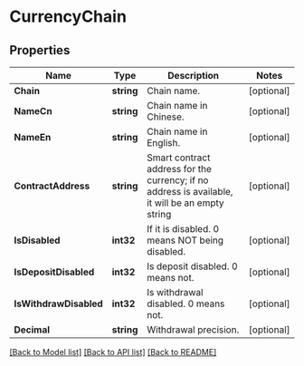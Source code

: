 # CurrencyChain

## Properties

Name | Type | Description | Notes
------------ | ------------- | ------------- | -------------
**Chain** | **string** | Chain name. | [optional] 
**NameCn** | **string** | Chain name in Chinese. | [optional] 
**NameEn** | **string** | Chain name in English. | [optional] 
**ContractAddress** | **string** | Smart contract address for the currency; if no address is available, it will be an empty string | [optional] 
**IsDisabled** | **int32** | If it is disabled. 0 means NOT being disabled. | [optional] 
**IsDepositDisabled** | **int32** | Is deposit disabled. 0 means not. | [optional] 
**IsWithdrawDisabled** | **int32** | Is withdrawal disabled. 0 means not. | [optional] 
**Decimal** | **string** | Withdrawal precision. | [optional] 

[[Back to Model list]](../README.md#documentation-for-models) [[Back to API list]](../README.md#documentation-for-api-endpoints) [[Back to README]](../README.md)


